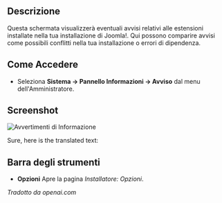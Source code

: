 <!-- Filename: Help4.x:Information:_Warnings / Display title: Informazioni: Avvertimenti -->

## Descrizione

Questa schermata visualizzerà eventuali avvisi relativi alle estensioni installate nella tua installazione di Joomla!. Qui possono comparire avvisi come possibili conflitti nella tua installazione o errori di dipendenza.

## Come Accedere

- Seleziona **Sistema → Pannello Informazioni → Avviso** dal menu dell'Amministratore.

## Screenshot

![Avvertimenti di Informazione](../../../it/images/information/warnings.png)

Sure, here is the translated text:

## Barra degli strumenti

- **Opzioni** Apre la pagina *Installatore: Opzioni*.

*Tradotto da openai.com*


